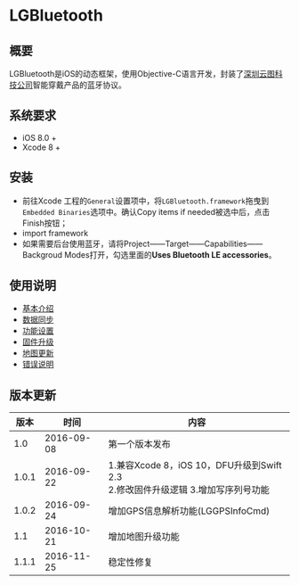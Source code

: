 # LGBluetooth


## 概要
LGBluetooth是iOS的动态框架，使用Objective-C语言开发，封装了[深圳云图科技公司](http://cloudtootech.com)智能穿戴产品的蓝牙协议。
## 系统要求
- iOS 8.0 + 
- Xcode 8 +

## 安装
- 前往Xcode 工程的`General`设置项中，将`LGBluetooth.framework`拖曳到`Embedded Binaries`选项中。确认Copy items if needed被选中后，点击Finish按钮；
- import framework
- 如果需要后台使用蓝牙，请将Project——Target——Capabilities——Backgroud Modes打开，勾选里面的**Uses Bluetooth LE accessories**。

## 使用说明

* [基本介绍](docs/basic.md)
* [数据同步](docs/data.md)
* [功能设置](docs/settings.md)
* [固件升级](docs/upgrade.md)
* [地图更新](docs/mapUpdate.md)
* [错误说明](docs/error.md)

## 版本更新
| 版本    | 时间         | 内容                                       |
| ----- | ---------- | ---------------------------------------- |
| 1.0   | 2016-09-08 | 第一个版本发布                                  |
| 1.0.1 | 2016-09-22 | 1.兼容Xcode 8，iOS 10，DFU升级到Swift 2.3 <br> 2.修改固件升级逻辑 3.增加写序列号功能 |
| 1.0.2 | 2016-09-24 | 增加GPS信息解析功能(LGGPSInfoCmd)                |
| 1.1   | 2016-10-21 | 增加地图升级功能                                 |
| 1.1.1   | 2016-11-25 | 稳定性修复                                 |

